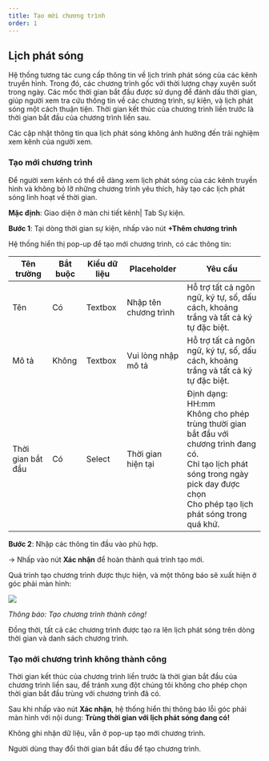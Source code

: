 ```yaml
---
title: Tạo mới chương trình
order: 1
---
```


## Lịch phát sóng

Hệ thống tương tác cung cấp thông tin về lịch trình phát sóng của các kênh truyền hình. Trong đó, các chương trình gốc với thời lượng chạy xuyên suốt trong ngày. Các mốc thời gian bắt đầu được sử dụng để đánh dấu thời gian, giúp người xem tra cứu thông tin về các chương trình, sự kiện, và lịch phát sóng một cách thuận tiện. Thời gian kết thúc của chương trình liền trước là thời gian bắt đầu của chương trình liền sau.

Các cập nhật thông tin qua lịch phát sóng không ảnh hưởng đến trải nghiệm xem kênh của người xem.

### Tạo mới chương trình

Để người xem kênh có thể dễ dàng xem lịch phát sóng của các kênh truyền hình và không bỏ lỡ những chương trình yêu thích, hãy tạo các lịch phát sóng linh hoạt về thời gian.

**Mặc định**: Giao diện ở màn chi tiết kênh| Tab Sự kiện.

**Bước 1**: Tại dòng thời gian sự kiện, nhấp vào nút **+Thêm chương trình**

Hệ thống hiển thị pop-up để tạo mới chương trình, có các thông tin:

| **Tên trường**    | **Bắt buộc** | **Kiểu dữ liệu** | **Placeholder**       | **Yêu cầu**                                                                                                                                                                                        |
| ----------------- | ------------ | ---------------- | --------------------- | -------------------------------------------------------------------------------------------------------------------------------------------------------------------------------------------------- |
| Tên               | Có           | Textbox          | Nhập tên chương trình | Hỗ trợ tất cả ngôn ngữ, ký tự, số, dấu cách, khoảng trắng và tất cả ký tự đặc biệt.                                                                                                                |
| Mô tả             | Không        | Textbox          | Vui lòng nhập mô tả   | Hỗ trợ tất cả ngôn ngữ, ký tự, số, dấu cách, khoảng trắng và tất cả ký tự đặc biệt.                                                                                                                |
| Thời gian bắt đầu | Có           | Select           | Thời gian hiện tại    | Định dạng: HH:mm<br />Không cho phép trùng thười gian bắt đầu với chương trình đang có.<br />Chỉ tạo lịch phát sóng trong ngày pick day được chọn <br />Cho phép tạo lịch phát sóng trong quá khứ. |

**Bước 2**: Nhập các thông tin đầu vào phù hợp.

→ Nhấp vào nút **Xác nhận** để hoàn thành quá trình tạo mới.

Quá trình tạo chương trình được thực hiện, và một thông báo sẽ xuất hiện ở góc phải màn hình:

![](/docs/images/lrm/pop-up/create-epg.PNG)

_Thông báo: Tạo chương trình thành công!_

Đồng thời, tất cả các chương trình được tạo ra lên lịch phát sóng trên dòng thời gian và danh sách chương trình.

### Tạo mới chương trình không thành công

Thời gian kết thúc của chương trình liền trước là thời gian bắt đầu của chương trình liền sau, để tránh xung đột chúng tôi không cho phép chọn thời gian bắt đầu trùng với chương trình đã có.

Sau khi nhấp vào nút **Xác nhận**, hệ thống hiển thị thông báo lỗi góc phải màn hình với nội dung: **Trùng thời gian với lịch phát sóng đang có!**

Không ghi nhận dữ liệu, vẫn ở pop-up tạo mới chương trình.

Người dùng thay đổi thời gian bắt đầu để tạo chương trình.
